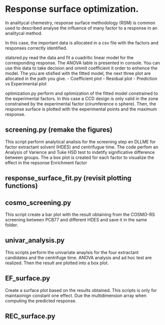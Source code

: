 # Response surface optimization.

In analitycal chemestry, response surface methodology (RSM) is common used to 
described analyse the influence of many factor to a response in an analitycal 
method. 

In this case, the important data is allocated in a csv file with the factors 
and responses correctly identified. 

statsred.py read the data and fit a cuadritic linear model for the corresponding 
response. The ANOVA table is presented in console. You can use this data to 
take decision and ommit coefficient it order to enhence the model. The you are
stisfied with the fitted model, the next three plot are allocated in the path
you give. 
    - Coefficient plot
    - Residual plot
    - Prediction vs Experimental plot

optimization.py perform and optimization of the fitted model constrained to the
experimental factors. In this case a CCD design is only valid in the zone 
constrained by the experimental factor (cirumference o sphere). Then, the
response surface is plotted with the eeperimental points and the maximum response.

## screening.py (remake the figures)
This script perform analytical analisis for the screening step en DLLME for 
factor extractant solvent (HDES) and centrifugue time. The code perfom an 
Analysis of Varience and Tuke HSD test to indetify significative difference between groups. The a box plot is created for each factor to visualize the effect in the repsonse Enrichment factor

## response_surface_fit.py (revisit plotting functions)

## cosmo_screening.py 
This script create a bar plot with the result obtaining from the COSMO-RS
screening between PCB77 and different HDES and save it in the same folder.

## univar_analysis.py
This scripts perform the univariate anaylsis for the four extractant candidates and the centrifuge time.
ANOVA analysis and ad hoc test are realized. Then the result are plotted into a box plot. 

## EF_surface.py
Create a surface plot based on the results obtained. This scripts is only for maintaoinign constant one effect. Due the multidimension array
when computing the predicted response.
## REC_surface.py